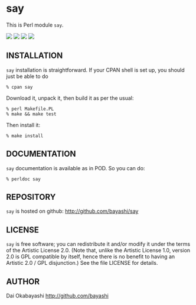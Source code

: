 # say

This is Perl module `say`.

<a href="https://github.com/bayashi/say/blob/master/lib/say.pm"><img src="https://img.shields.io/badge/Version-0.03-green?style=flat"></a> <a href="https://github.com/bayashi/say/blob/master/LICENSE"><img src="https://img.shields.io/badge/LICENSE-Artistic%202.0-GREEN.png?style=flat"></a> <a href="https://github.com/bayashi/say/actions"><img src="https://github.com/bayashi/say/workflows/main/badge.svg?_t=1725680061"/></a> <a href="https://coveralls.io/r/bayashi/say"><img src="https://coveralls.io/repos/bayashi/say/badge.png?_t=1725680061&branch=master"/></a>



## INSTALLATION

`say` installation is straightforward. If your CPAN shell is set up,
you should just be able to do

    % cpan say

Download it, unpack it, then build it as per the usual:

    % perl Makefile.PL
    % make && make test

Then install it:

    % make install


## DOCUMENTATION

`say` documentation is available as in POD. So you can do:

    % perldoc say


## REPOSITORY

`say` is hosted on github: http://github.com/bayashi/say


## LICENSE

`say` is free software; you can redistribute it and/or modify it under the terms of the Artistic License 2.0. (Note that, unlike the Artistic License 1.0, version 2.0 is GPL compatible by itself, hence there is no benefit to having an Artistic 2.0 / GPL disjunction.) See the file LICENSE for details.


## AUTHOR

Dai Okabayashi http://github.com/bayashi
